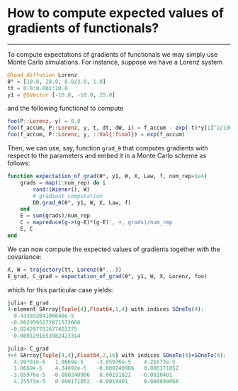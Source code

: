 # How to compute expected values of gradients of functionals?
***
To compute expectations of gradients of functionals we may simply use Monte Carlo simulations. For instance, suppose we have a Lorenz system
```julia
@load_diffusion Lorenz
θ° = [10.0, 28.0, 8.0/3.0, 1.0]
tt = 0.0:0.001:10.0
y1 = @SVector [-10.0, -10.0, 25.0]
```

and the following functional to compute
```julia
foo(P::Lorenz, y) = 0.0
foo(f_accum, P::Lorenz, y, t, dt, dW, i) = f_accum - exp(-t)*y[1]^2/1000.0*dt
foo(f_accum, P::Lorenz, y, ::Val{:final}) = exp(f_accum)
```

Then, we can use, say, function `grad_θ` that computes gradients with respect to the parameters and embed it in a Monte Carlo scheme as follows:

```julia
function expectation_of_grad(θ°, y1, W, X, Law, f, num_rep=1e4)
    grads = map(1:num_rep) do i
        rand!(Wiener(), W)
        # gradient computation
        DD.grad_θ(θ°, y1, W, X, Law, f)
    end
    E = sum(grads)/num_rep
    C = mapreduce(g->(g-E)*(g-E)', +, grads)/num_rep
    E, C
end
```

We can now compute the expected values of gradients together with the covariance:

```julia
X, W = trajectory(tt, Lorenz(θ°...))
E_grad, C_grad = expectation_of_grad(θ°, y1, W, X, Lorenz, foo)
```

which for this particular case yields:
```julia
julia> E_grad
4-element SArray{Tuple{4},Float64,1,4} with indices SOneTo(4):
  9.43393204196648e-5
 -0.0029595272871572606
 -0.024297701677402275
  0.0001291653982423314

julia> C_grad
4×4 SArray{Tuple{4,4},Float64,2,16} with indices SOneTo(4)×SOneTo(4):
  4.99701e-6   1.0669e-5    -3.05976e-5    4.25573e-5
  1.0669e-5    4.34692e-5   -0.000240906   0.000171052
 -3.05976e-5  -0.000240906   0.00191821   -0.0010401
  4.25573e-5   0.000171052  -0.0010401     0.000800068
```
